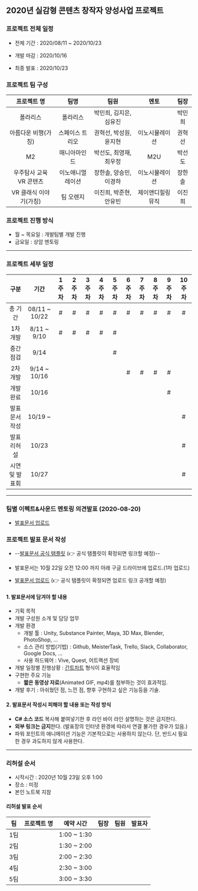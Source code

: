 ## 2020년 실감형 콘텐츠 창작자 양성사업 프로젝트

### 프로젝트 전체 일정

* 전체 기간 : 2020/08/11 ~ 2020/10/23

* 개발 마감 : 2020/10/16

* 최종 발표 : 2020/10/23

### 프로젝트 팀 구성

|     **프로젝트 명**     |     **팀명**     |        **팀원**        |     **멘토**     | **팀장** |
| :---------------------: | :--------------: | :--------------------: | :--------------: | :------: |
|        폴라리스         |     폴라리스     | 박민희, 김지은, 심유진 |                  |  박민희  |
|   아름다운 비행(가칭)   | 스페이스 트리오  | 권혁선, 박성원, 윤지현 |  이노시뮬레이션  |  권혁선  |
|           M2            |   매니아마인드   | 박선도, 최영재, 최우정 |       M2U        |  박선도  |
| 우주탐사 교육 VR 콘텐츠 | 이노애니멀레이션 | 장한솔, 양승민, 이경하 |  이노시뮬레이션  |  장한솔  |
| VR 클래식 이야기(가칭)  |    팀 오렌지     | 이진희, 박준현, 안유빈 | 제이앤디힐링뮤직 |  이진희  |

### 프로젝트 진행 방식

* 월 ~ 목요일 : 개발팀별 개발 진행
* 금요일 : 상암 멘토링

---

### 프로젝트 세부 일정

|      구분      |     기간      | 1주차 | 2주차 | 3주차 | 4주차 | 5주차 | 6주차 | 7주차 | 8주차 | 9주차 | 10주차 |
| :------------: | :-----------: | :---: | :---: | :---: | :---: | :---: | :---: | :---: | :---: | :---: | :----: |
|    총 기간     | 08/11 ~ 10/22 |   #   |   #   |   #   |   #   |   #   |   #   |   #   |   #   |   #   |   #    |
|    1차 개발    |  8/11 ~ 9/10  |   #   |   #   |   #   |   #   |   #   |       |       |       |       |        |
|   중간 점검    |     9/14      |       |       |       |       |   #   |       |       |       |       |        |
|    2차 개발    | 9/14 ~ 10/16  |       |       |       |       |       |   #   |   #   |   #   |   #   |        |
|   개발 완료    |     10/16     |       |       |       |       |       |       |       |       |   #   |        |
| 발표문서 작성  |    10/19 ~    |       |       |       |       |       |       |       |       |       |   #    |
|  발표 리허설   |     10/23     |       |       |       |       |       |       |       |       |       |   #    |
| 시연 및 발표회 |     10/27     |       |       |       |       |       |       |       |       |       |   #    |

---

### 팀별 이펙트&사운드 멘토링 의견발표 (2020-08-20)

- [발표문서 업로드](https://drive.google.com/drive/folders/1xpOo-g3zZF3YvzOSPdcLNNCFvI5WQmLq?usp=sharing)

### 프로젝트 발표 문서 작성

- --[발표문서 공식 탬플릿](https://#) (:point_right: 공식 탬플릿이 확정되면 링크할 예정)--

- 발표문서는 10월 22일 오전 12:00 까지 아래 구글 드라이브에 업로드.(1차 업로드)

- [발표문서 업로드](https://drive.google.com/drive/folders/1iD2UVZFxkTAyKZa32vN2gM6dVYFyy3XV?usp=sharing) (:point_right: 공식 탬플릿이 확정되면 업로드 링크 공개할 예정)

#### 1. 발표문서에 담겨야 할 내용

   - 기획 목적
   - 개발 구성원 소개 및 담당 업무
   - 개발 환경
     - 개발 툴 : Unity, Substance Painter, Maya, 3D Max, Blender, PhotoShop, ...
     - 소스 관리 방법(기법) : Github, MeisterTask, Trello, Slack, Collaborator, Google Docs, ...
     - 사용 하드웨어 : Vive, Quest, 어트랙션 장비
   - 개발 일정별 진행상황 : [간트차트](https://ko.wikipedia.org/wiki/간트_차트) 형식이 효율적임
   - 구현한 주요 기능
     - **짧은 동영상 자료**(Animated GIF, mp4)를 첨부하는 것이 효과적임.
   - 개발 후기 : 아쉬웠던 점, 느낀 점, 향후 구현하고 싶은 기능등을 기술.

#### 2. 발표문서 작성시 피해야 할 내용 또는 작성 방식

   - **C# 소스 코드** 복사해 붙여넣기한 후 라인 바이 라인 설명하는 것은 금지한다.
   - **외부 링크는 금지**한다. (발표장의 인터넷 환경에 따라서 연결 불가한 경우가 있음.)
   - 파워 포인트의 애니메이션 기능은 기본적으로는 사용하지 않는다. 단, 반드시 필요한 경우 과도하지 않게 사용한다.

---

### 리허설 순서

  - 시작시간 : 2020년 10월 23일 오후 1:00
  - 장소 : 미정
  - 본인 노트북 지참

#### 리허설 발표 순서

|  팀   | 프로젝트 명 |  예약 시간  | 팀장  | 팀원  | 발표자 |
| :---: | :---------- | :---------: | :---: | :---: | :----: |
|  1팀  |             | 1:00 ~ 1:30 |       |       |        |
|  2팀  |             | 1:30 ~ 2:00 |       |       |        |
|  3팀  |             | 2:00 ~ 2:30 |       |       |        |
|  4팀  |             | 2:30 ~ 3:00 |       |       |        |
|  5팀  |             | 3:00 ~ 3:30 |       |       |        |
